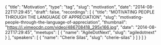 {
  "title": "Motivation",
  "type": "tag",
  "slug": "motivation",
  "date": "2014-08-22T17:29:45",
  "draft": false,
  "recordings": [
    {
      "title": "MOTIVATING PEOPLE THROUGH THE LANGUAGE OF APPRECIATION",
      "slug": "motivating-people-through-the-language-of-appreciation",
      "thumbnail": "https://i.vimeocdn.com/video/486708418_295x166.jpg",
      "date": "2014-08-22T17:29:45",
      "meetups": [
        {
          "name": "AgileDotNext",
          "slug": "agiledotnext"
        }
      ],
      "speakers": [
        {
          "name": "Cherie Silas",
          "slug": "cherie-silas"
        }
      ]
    }
  ]
}